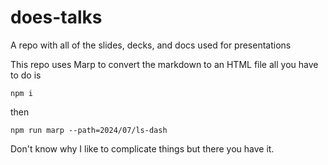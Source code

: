 # does-talks
A repo with all of the slides, decks, and docs used for presentations

This repo uses Marp to convert the markdown to an HTML file all you have to do is

`npm i`

then

`npm run marp --path=2024/07/ls-dash`

Don't know why I like to complicate things but there you have it.
